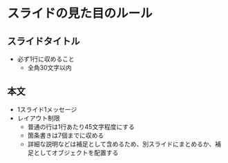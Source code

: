 # スライドの見た目のルール
## スライドタイトル
- 必ず1行に収めること
    - 全角30文字以内
## 本文
- 1スライド1メッセージ
- レイアウト制限
    - 普通の行は1行あたり45文字程度にする
    - 箇条書きは7個までに収める
    - 詳細な説明などは補足として含めるため、別スライドにまとめるか、補足としてオブジェクトを配置する
